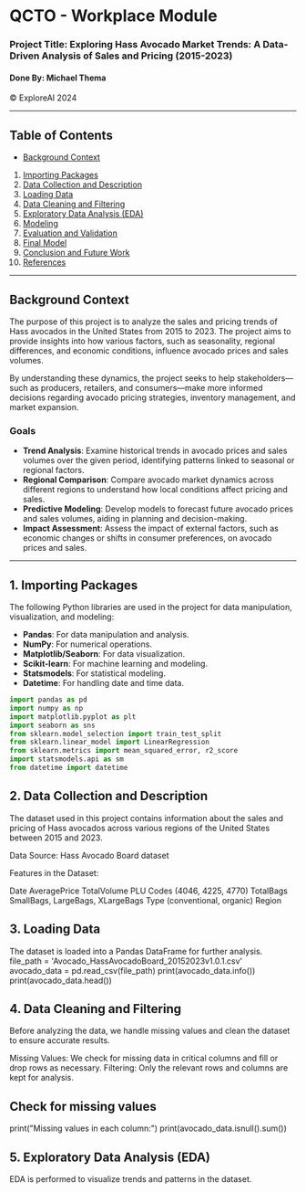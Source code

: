 
# QCTO - Workplace Module

### Project Title: Exploring Hass Avocado Market Trends: A Data-Driven Analysis of Sales and Pricing (2015-2023)
#### Done By: Michael Thema

© ExploreAI 2024

---

## Table of Contents

- [Background Context](#background-context)
1. [Importing Packages](#importing-packages)
2. [Data Collection and Description](#data-collection-and-description)
3. [Loading Data](#loading-data)
4. [Data Cleaning and Filtering](#data-cleaning-and-filtering)
5. [Exploratory Data Analysis (EDA)](#exploratory-data-analysis-eda)
6. [Modeling](#modeling)
7. [Evaluation and Validation](#evaluation-and-validation)
8. [Final Model](#final-model)
9. [Conclusion and Future Work](#conclusion-and-future-work)
10. [References](#references)

---

## Background Context

The purpose of this project is to analyze the sales and pricing trends of Hass avocados in the United States from 2015 to 2023. The project aims to provide insights into how various factors, such as seasonality, regional differences, and economic conditions, influence avocado prices and sales volumes.

By understanding these dynamics, the project seeks to help stakeholders—such as producers, retailers, and consumers—make more informed decisions regarding avocado pricing strategies, inventory management, and market expansion.

### Goals

- **Trend Analysis**: Examine historical trends in avocado prices and sales volumes over the given period, identifying patterns linked to seasonal or regional factors.
- **Regional Comparison**: Compare avocado market dynamics across different regions to understand how local conditions affect pricing and sales.
- **Predictive Modeling**: Develop models to forecast future avocado prices and sales volumes, aiding in planning and decision-making.
- **Impact Assessment**: Assess the impact of external factors, such as economic changes or shifts in consumer preferences, on avocado prices and sales.

---

## 1. Importing Packages

The following Python libraries are used in the project for data manipulation, visualization, and modeling:

- **Pandas**: For data manipulation and analysis.
- **NumPy**: For numerical operations.
- **Matplotlib/Seaborn**: For data visualization.
- **Scikit-learn**: For machine learning and modeling.
- **Statsmodels**: For statistical modeling.
- **Datetime**: For handling date and time data.

```python
import pandas as pd
import numpy as np
import matplotlib.pyplot as plt
import seaborn as sns
from sklearn.model_selection import train_test_split
from sklearn.linear_model import LinearRegression
from sklearn.metrics import mean_squared_error, r2_score
import statsmodels.api as sm
from datetime import datetime
```

## 2. Data Collection and Description

The dataset used in this project contains information about the sales and pricing of Hass avocados across various regions of the United States between 2015 and 2023.

Data Source: Hass Avocado Board dataset

Features in the Dataset:

Date
AveragePrice
TotalVolume
PLU Codes (4046, 4225, 4770)
TotalBags
SmallBags, LargeBags, XLargeBags
Type (conventional, organic)
Region

## 3. Loading Data

The dataset is loaded into a Pandas DataFrame for further analysis.
file_path = 'Avocado_HassAvocadoBoard_20152023v1.0.1.csv'
avocado_data = pd.read_csv(file_path)
print(avocado_data.info())
print(avocado_data.head())

## 4. Data Cleaning and Filtering

Before analyzing the data, we handle missing values and clean the dataset to ensure accurate results.

Missing Values: We check for missing data in critical columns and fill or drop rows as necessary.
Filtering: Only the relevant rows and columns are kept for analysis.

## Check for missing values
print("Missing values in each column:")
print(avocado_data.isnull().sum())

## 5. Exploratory Data Analysis (EDA)

EDA is performed to visualize trends and patterns in the dataset.
